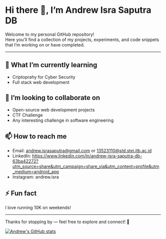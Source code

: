 # Hi there 👋, I’m Andrew Isra Saputra DB

Welcome to my personal GitHub repository!  
Here you'll find a collection of my projects, experiments, and code snippets that I’m working on or have completed.

---

## 🌱 What I’m currently learning
- Criptoprahy for Cyber Security
- Full stack web development

## 👯 I’m looking to collaborate on
- Open-source web development projects
- CTF Challenge
- Any interesting challenge in software engineering

## 📫 How to reach me
- Email: andrew.israsaputra@gmail.com or 13523110@std.stei.itb.ac.id
- LinkedIn: https://www.linkedin.com/in/andrew-isra-saputra-db-63ba42272?utm_source=share&utm_campaign=share_via&utm_content=profile&utm_medium=android_app 
- Instagram: andrew.isra

## ⚡ Fun fact
I love running 10K on weekends!

---

Thanks for stopping by — feel free to explore and connect! 🚀


  [![Andrew's GitHub stats](https://github-readme-stats.vercel.app/api?username=andrewisra&show_icons=true&theme=midnight-purple)](https://github.com/andrewisra/github-readme-stats)

